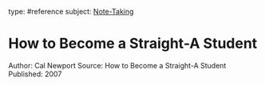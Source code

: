 type: #reference
subject: [Note-Taking](Note-Taking.md)

# How to Become a Straight-A Student

Author: Cal Newport
Source: How to Become a Straight-A Student
Published: 2007